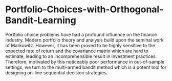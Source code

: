 # Portfolio-Choices-with-Orthogonal-Bandit-Learning
Portfolio choice problems have had a profound influence on the finance industry. Modern portfolio theory and analysis build upon the seminal work of Markowitz. However, it has been proved to be highly sensitive to the expected rate of return and the covariance matrix which are hard to estimate, leading to an incomprehensible result in investment practices. Therefore, motivated by this noticeably poor performance in out-of-sample settings, we turn to the multi-armed bandit method which is a potent tool for designing on-line sequential decision strategies. 
